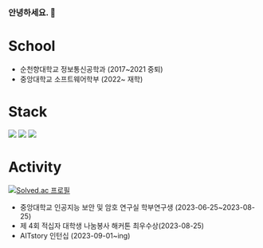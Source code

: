 ### 안녕하세요. 👋

# School
* 순천향대학교 정보통신공학과 (2017~2021 중퇴)
* 중앙대학교 소프트웨어학부 (2022~ 재학)

# Stack
<img src="https://img.shields.io/badge/Flutter-02569B?style=flat-square&logo=Flutter&logoColor=white"> 
<img src="https://img.shields.io/badge/Spring Boot-6DB33F?style=flat-square&logo=Spring Boot&logoColor=white"> 
<img src="https://img.shields.io/badge/MySQL-4479A1?style=flat-square&logo=MySQL&logoColor=white">

# Activity
[![Solved.ac
프로필](http://mazassumnida.wtf/api/v2/generate_badge?boj=tigerfrom2)](https://solved.ac/tigerfrom2)

* 중앙대학교 인공지능 보안 및 암호 연구실 학부연구생 (2023-06-25~2023-08-25)
* 제 4회 적십자 대학생 나눔봉사 해커톤 최우수상(2023-08-25)
* AITstory 인턴십 (2023-09-01~ing)

<!--

**ChoBeomHee/ChoBeomHee** is a ✨ _special_ ✨ repository because its `README.md` (this file) appears on your GitHub profile.

Here are some ideas to get you started:

- 🔭 I’m currently working on ...
- 🌱 I’m currently learning ...
- 👯 I’m looking to collaborate on ...
- 🤔 I’m looking for help with ...
- 💬 Ask me about ...
- 📫 How to reach me: ...
- 😄 Pronouns: ...
- ⚡ Fun fact: ...
-->
